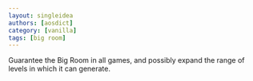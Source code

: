 ```yaml
---
layout: singleidea
authors: [aosdict]
category: [vanilla]
tags: [big room]
---
```

Guarantee the Big Room in all games, and possibly expand the range of levels in which it can generate.
